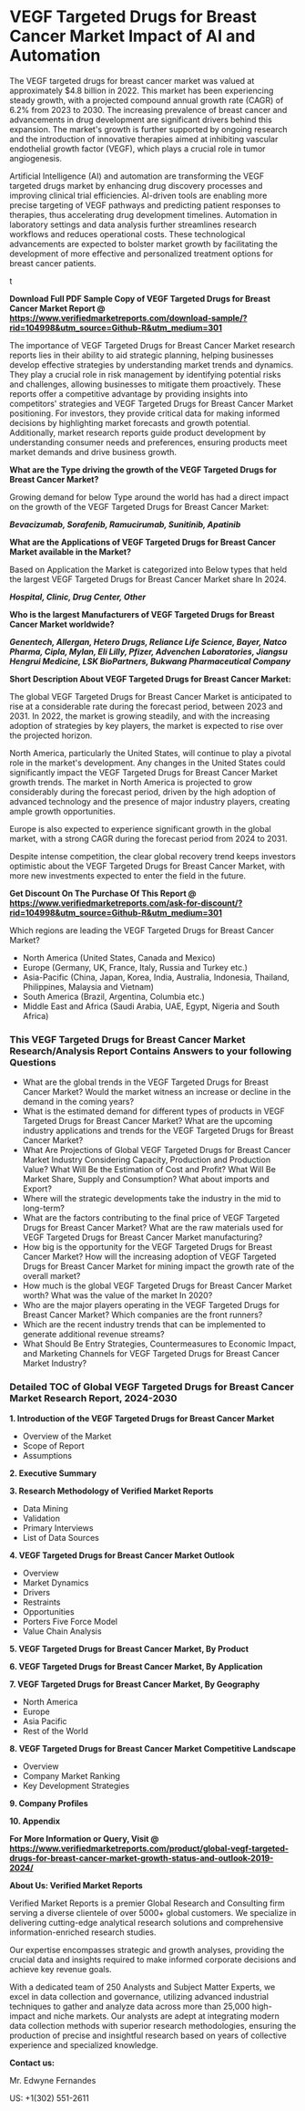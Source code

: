 <meta name="title" content="Global VEGF Targeted Drugs for Breast Cancer Market Impact of AI and Automation"><meta name="description" content="The VEGF targeted drugs for breast cancer market was valued at approximately $4.8 billion in 2022. This market has been experiencing steady growth, with a projected co"><meta name="title" content="VEGF Targeted Drugs for Breast Cancer Market Size, Share, Scope, Trends, Growth, Opportunities, Analysis, Forecast"><h1>VEGF Targeted Drugs for Breast Cancer Market Impact of AI and Automation</h1><p>The VEGF targeted drugs for breast cancer market was valued at approximately $4.8 billion in 2022. This market has been experiencing steady growth, with a projected compound annual growth rate (CAGR) of 6.2% from 2023 to 2030. The increasing prevalence of breast cancer and advancements in drug development are significant drivers behind this expansion. The market's growth is further supported by ongoing research and the introduction of innovative therapies aimed at inhibiting vascular endothelial growth factor (VEGF), which plays a crucial role in tumor angiogenesis.</p><p>Artificial Intelligence (AI) and automation are transforming the VEGF targeted drugs market by enhancing drug discovery processes and improving clinical trial efficiencies. AI-driven tools are enabling more precise targeting of VEGF pathways and predicting patient responses to therapies, thus accelerating drug development timelines. Automation in laboratory settings and data analysis further streamlines research workflows and reduces operational costs. These technological advancements are expected to bolster market growth by facilitating the development of more effective and personalized treatment options for breast cancer patients.</p>t</p><p id="" class=""><strong>Download Full PDF Sample Copy of VEGF Targeted Drugs for Breast Cancer Market Report @ <a href="https://www.verifiedmarketreports.com/download-sample/?rid=104998&utm_source=Github-R&utm_medium=301" target="_blank">https://www.verifiedmarketreports.com/download-sample/?rid=104998&utm_source=Github-R&utm_medium=301</a></strong></p><p>The importance of&nbsp;VEGF Targeted Drugs for Breast Cancer Market research reports lies in their ability to aid strategic planning, helping businesses develop effective strategies by understanding market trends and dynamics. They play a crucial role in risk management by identifying potential risks and challenges, allowing businesses to mitigate them proactively. These reports offer a competitive advantage by providing insights into competitors' strategies and VEGF Targeted Drugs for Breast Cancer Market positioning. For investors, they provide critical data for making informed decisions by highlighting market forecasts and growth potential. Additionally, market research reports guide product development by understanding consumer needs and preferences, ensuring products meet market demands and drive business growth.</p><p><strong>What are the&nbsp;Type driving the growth of the VEGF Targeted Drugs for Breast Cancer Market?</strong></p><p id="" class="">Growing demand for below Type around the world has had a direct impact on the growth of the VEGF Targeted Drugs for Breast Cancer Market:</p><em><strong>Bevacizumab, Sorafenib, Ramucirumab, Sunitinib, Apatinib</strong></em></p><strong>What are the&nbsp;Applications&nbsp;of VEGF Targeted Drugs for Breast Cancer Market available in the Market?</strong></p><p id="" class="">Based on Application the Market is categorized into Below types that held the largest VEGF Targeted Drugs for Breast Cancer Market share In 2024.</p><em><strong>Hospital, Clinic, Drug Center, Other</strong></em></p><strong>Who is the largest Manufacturers of VEGF Targeted Drugs for Breast Cancer Market worldwide?</strong></p><p><em><strong>Genentech, Allergan, Hetero Drugs, Reliance Life Science, Bayer, Natco Pharma, Cipla, Mylan, Eli Lilly, Pfizer, Advenchen Laboratories, Jiangsu Hengrui Medicine, LSK BioPartners, Bukwang Pharmaceutical Company</strong></em></p><p id="" class=""><strong>Short Description About VEGF Targeted Drugs for Breast Cancer Market:</strong></p><p>The global VEGF Targeted Drugs for Breast Cancer Market is anticipated to rise at a considerable rate during the forecast period, between 2023 and 2031. In 2022, the market is growing steadily, and with the increasing adoption of strategies by key players, the market is expected to rise over the projected horizon.</p><p>North America, particularly the United States, will continue to play a pivotal role in the market's development. Any changes in the United States could significantly impact the VEGF Targeted Drugs for Breast Cancer Market growth trends. The market in North America is projected to grow considerably during the forecast period, driven by the high adoption of advanced technology and the presence of major industry players, creating ample growth opportunities.</p><p>Europe is also expected to experience significant growth in the global market, with a strong CAGR during the forecast period from 2024 to 2031.</p><p>Despite intense competition, the clear global recovery trend keeps investors optimistic about the VEGF Targeted Drugs for Breast Cancer Market, with more new investments expected to enter the field in the future.</p><p id="" class=""><strong>Get Discount On The Purchase Of This Report @ <a href="https://www.verifiedmarketreports.com/ask-for-discount/?rid=104998&utm_source=Github-R&utm_medium=301" target="_blank">https://www.verifiedmarketreports.com/ask-for-discount/?rid=104998&utm_source=Github-R&utm_medium=301</a></strong></p>Which regions are leading the VEGF Targeted Drugs for Breast Cancer Market?</p><ul><li>North America (United States, Canada and Mexico)</li><li>Europe (Germany, UK, France, Italy, Russia and Turkey etc.)</li><li>Asia-Pacific (China, Japan, Korea, India, Australia, Indonesia, Thailand, Philippines, Malaysia and Vietnam)</li><li>South America (Brazil, Argentina, Columbia etc.)</li><li>Middle East and Africa (Saudi Arabia, UAE, Egypt, Nigeria and South Africa)</li></ul><h3 id="" class="">This VEGF Targeted Drugs for Breast Cancer Market Research/Analysis Report Contains Answers to your following Questions</h3><ul><li>What are the global trends in the VEGF Targeted Drugs for Breast Cancer Market? Would the market witness an increase or decline in the demand in the coming years?</li><li>What is the estimated demand for different types of products in VEGF Targeted Drugs for Breast Cancer Market? What are the upcoming industry applications and trends for the VEGF Targeted Drugs for Breast Cancer Market?</li><li>What Are Projections of Global VEGF Targeted Drugs for Breast Cancer Market Industry Considering Capacity, Production and Production Value? What Will Be the Estimation of Cost and Profit? What Will Be Market Share, Supply and Consumption? What about imports and Export?</li><li>Where will the strategic developments take the industry in the mid to long-term?</li><li>What are the factors contributing to the final price of VEGF Targeted Drugs for Breast Cancer Market? What are the raw materials used for VEGF Targeted Drugs for Breast Cancer Market manufacturing?</li><li>How big is the opportunity for the VEGF Targeted Drugs for Breast Cancer Market? How will the increasing adoption of VEGF Targeted Drugs for Breast Cancer Market for mining impact the growth rate of the overall market?</li><li>How much is the global VEGF Targeted Drugs for Breast Cancer Market worth? What was the value of the market In 2020?</li><li>Who are the major players operating in the VEGF Targeted Drugs for Breast Cancer Market? Which companies are the front runners?</li><li>Which are the recent industry trends that can be implemented to generate additional revenue streams?</li><li>What Should Be Entry Strategies, Countermeasures to Economic Impact, and Marketing Channels for VEGF Targeted Drugs for Breast Cancer Market Industry?</li></ul><h3 id="" class="">Detailed TOC of Global VEGF Targeted Drugs for Breast Cancer Market Research Report, 2024-2030</h3><p id="" class=""><strong>1. Introduction of the VEGF Targeted Drugs for Breast Cancer Market</strong></p><ul><li>Overview of the Market</li><li>Scope of Report</li><li>Assumptions</li></ul><p id="" class=""><strong>2. Executive Summary</strong></p><p id="" class=""><strong>3. Research Methodology of Verified Market Reports</strong></p><ul><li>Data Mining</li><li>Validation</li><li>Primary Interviews</li><li>List of Data Sources</li></ul><p id="" class=""><strong>4. VEGF Targeted Drugs for Breast Cancer Market Outlook</strong></p><ul><li>Overview</li><li>Market Dynamics</li><li>Drivers</li><li>Restraints</li><li>Opportunities</li><li>Porters Five Force Model</li><li>Value Chain Analysis</li></ul><p id="" class=""><strong>5. VEGF Targeted Drugs for Breast Cancer Market, By Product</strong></p><p id="" class=""><strong>6. VEGF Targeted Drugs for Breast Cancer Market, By Application</strong></p><p id="" class=""><strong>7. VEGF Targeted Drugs for Breast Cancer Market, By Geography</strong></p><ul><li>North America</li><li>Europe</li><li>Asia Pacific</li><li>Rest of the World</li></ul><p id="" class=""><strong>8. VEGF Targeted Drugs for Breast Cancer Market Competitive Landscape</strong></p><ul><li>Overview</li><li>Company Market Ranking</li><li>Key Development Strategies</li></ul><p id="" class=""><strong>9. Company Profiles</strong></p><p id="" class=""><strong>10. Appendix</strong></p><p id="" class=""><strong>For More Information or Query, Visit @ <a href="https://www.verifiedmarketreports.com/product/global-vegf-targeted-drugs-for-breast-cancer-market-growth-status-and-outlook-2019-2024/" target="_blank">https://www.verifiedmarketreports.com/product/global-vegf-targeted-drugs-for-breast-cancer-market-growth-status-and-outlook-2019-2024/</a></strong></p><p id="" class=""><strong>About Us: Verified Market Reports</strong></p><p id="" class="">Verified Market Reports is a premier Global Research and Consulting firm serving a diverse clientele of over 5000+ global customers. We specialize in delivering cutting-edge analytical research solutions and comprehensive information-enriched research studies.</p><p id="" class="">Our expertise encompasses strategic and growth analyses, providing the crucial data and insights required to make informed corporate decisions and achieve key revenue goals.</p><p id="" class="">With a dedicated team of 250 Analysts and Subject Matter Experts, we excel in data collection and governance, utilizing advanced industrial techniques to gather and analyze data across more than 25,000 high-impact and niche markets. Our analysts are adept at integrating modern data collection methods with superior research methodologies, ensuring the production of precise and insightful research based on years of collective experience and specialized knowledge.</p><p id="" class=""><strong>Contact us:</strong></p><p id="" class="">Mr. Edwyne Fernandes</p><p id="" class="">US: +1(302) 551-2611</p>